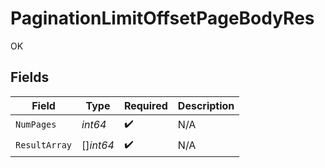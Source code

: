 # PaginationLimitOffsetPageBodyRes

OK


## Fields

| Field              | Type               | Required           | Description        |
| ------------------ | ------------------ | ------------------ | ------------------ |
| `NumPages`         | *int64*            | :heavy_check_mark: | N/A                |
| `ResultArray`      | []*int64*          | :heavy_check_mark: | N/A                |